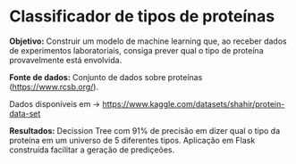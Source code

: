 # Classificador de tipos de proteínas

**Objetivo:** Construir um modelo de machine learning que, ao receber dados de experimentos laboratoriais, consiga prever qual o tipo de proteína provavelmente está envolvida.

**Fonte de dados:** Conjunto de dados sobre proteínas (https://www.rcsb.org/).

Dados disponíveis em -> https://www.kaggle.com/datasets/shahir/protein-data-set

**Resultados:** Decission Tree com 91% de precisão em dizer qual o tipo da proteína em um universo de 5 diferentes tipos. Aplicação em Flask construída facilitar a geração de prediçeões.
